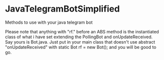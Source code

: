# JavaTelegramBotSimplified
Methods to use with your java telegram bot 


Please note that anything with "rf." before an ABS method is the instantiated class of what i have set extending the PollingBot and onUpdateReceived. Say yours is Bot.java. Just put in your main class that doesn't use abstract "onUpdateReceived" with 
     static Bot rf = new Bot();
and you will be good to go.
